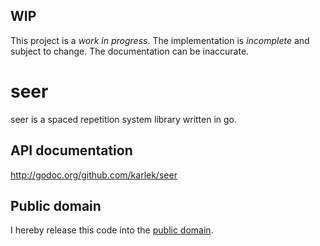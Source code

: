 WIP
---
This project is a *work in progress*. The implementation is *incomplete* and
subject to change. The documentation can be inaccurate.

seer
====
seer is a spaced repetition system library written in go.

API documentation
-----------------
http://godoc.org/github.com/karlek/seer

Public domain
-------------
I hereby release this code into the [public domain](https://creativecommons.org/publicdomain/zero/1.0/).
